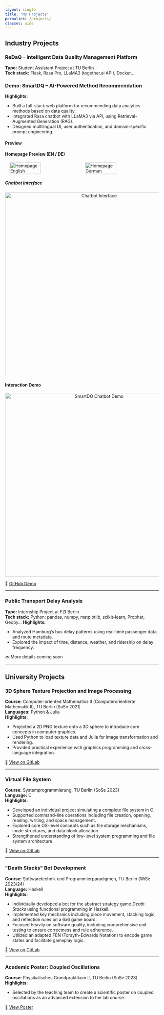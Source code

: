 ```yaml
---
layout: single
title: "My Projects"
permalink: /projects/
classes: wide
---
```


## Industry Projects

### ReDaQ – Intelligent Data Quality Management Platform
**Type:** Student Assistant Project at TU Berlin  
**Tech stack:** Flask, Rasa Pro, LLaMA3 (together.ai API), Docker...

### Demo: SmartDQ – AI-Powered Method Recommendation
**Highlights:**
- Built a full-stack web platform for recommending data analytics methods based on data quality.
- Integrated Rasa chatbot with LLaMA3 via API, using Retrieval-Augmented Generation (RAG).
- Designed multilingual UI, user authentication, and domain-specific prompt engineering.

#### Preview

#### Homepage Preview (EN / DE)
<div style="display: flex; justify-content: center; gap: 20px; flex-wrap: wrap;">
  <img src="assets/home_en.png" width="45%" alt="Homepage English">
  <img src="assets/home_de.png" width="45%" alt="Homepage German">
</div>


##### Chatbot Interface
<p align="center">
  <img src="assets/chatbot.png" width="600" alt="Chatbot Interface">
</p>

#### Interaction Demo
<p align="center">
  <img src="assets/demo.gif" width="600" alt="SmartDQ Chatbot Demo">
</p>

🔗 [GitHub Demo](https://github.com/lindali0401/smartdq-demo)

---

### Public Transport Delay Analysis  
**Type:** Internship Project at FZI Berlin  
**Tech stack:** Python: pandas, numpy, matplotlib, scikit-learn, Prophet, Geopy…
**Highlights:**
- Analyzed Hamburg’s bus delay patterns using real-time passenger data and route metadata.
- Explored the impact of time, distance, weather, and ridership on delay frequency.

🔜 More details coming soon

---

## University Projects

### 3D Sphere Texture Projection and Image Processing  
**Course:** Computer-oriented Mathematics II (Computerorientierte Mathematik II), TU Berlin (SoSe 2021)  
**Languages:** Python & Julia  
**Highlights:**
- Projected a 2D PNG texture onto a 3D sphere to introduce core concepts in computer graphics.
- Used Python to load texture data and Julia for image transformation and rendering.
- Provided practical experience with graphics programming and cross-language integration.

🔗 [View on GitLab](https://git.tu-berlin.de/lgreen0401/3d-sphere-texture-projection-and-image-processing-project)

---

### Virtual File System  
**Course:** Systemprogrammierung, TU Berlin (SoSe 2023)  
**Language:** C  
**Highlights:**
- Developed an individual project simulating a complete file system in C.
- Supported command-line operations including file creation, opening, reading, writing, and space management.
- Explored core OS-level concepts such as file storage mechanisms, inode structures, and data block allocation.
- Strengthened understanding of low-level system programming and file system architecture.

🔗 [View on GitLab](https://git.tu-berlin.de/lgreen0401/virtual-file-system)

---

### "Death Stacks" Bot Development  
**Course:** Softwaretechnik und Programmierparadigmen, TU Berlin (WiSe 2023/24)  
**Language:** Haskell  
**Highlights:**
- Individually developed a bot for the abstract strategy game *Death Stacks* using functional programming in Haskell.
- Implemented key mechanics including piece movement, stacking logic, and reflection rules on a 6x6 game board.
- Focused heavily on software quality, including comprehensive unit testing to ensure correctness and rule adherence.
- Utilized an adapted FEN (Forsyth-Edwards Notation) to encode game states and facilitate gameplay logic.

🔗 [View on GitLab](https://git.tu-berlin.de/lgreen0401/death-stacks-bot-development)

---

### Academic Poster: Coupled Oscillations  
**Course:** Physikalisches Grundpraktikum II, TU Berlin (SoSe 2023)<br>
**Highlights:**
- Selected by the teaching team to create a scientific poster on coupled oscillations as an advanced extension to the lab course.

🔗 [View Poster](https://www.tu.berlin/nlo/physikalische-grundpraktika/experimente-2/tk6)

